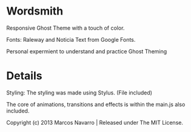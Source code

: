 Wordsmith
=========

Responsive Ghost Theme with a touch of color.

Fonts: Raleway and Noticia Text from Google Fonts.

Personal expermient to understand and practice Ghost Theming


Details
=========

Styling: The styling was made using Stylus. (File included)

The core of animations, transitions and effects is within the main.js also included.

Copyright (c) 2013 Marcos Navarro | Released under The MIT License.